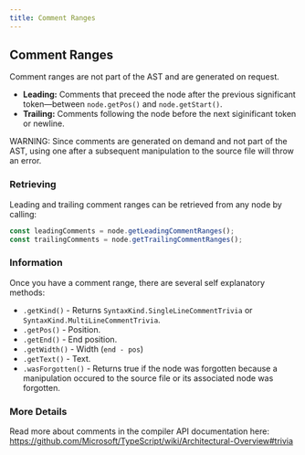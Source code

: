 ```yaml
---
title: Comment Ranges
---
```


## Comment Ranges

Comment ranges are not part of the AST and are generated on request.

* **Leading:** Comments that preceed the node after the previous significant token—between `node.getPos()` and `node.getStart()`.
* **Trailing:** Comments following the node before the next siginificant token or newline.

WARNING: Since comments are generated on demand and not part of the AST, using one after a
subsequent manipulation to the source file will throw an error.

### Retrieving

Leading and trailing comment ranges can be retrieved from any node by calling:

```ts
const leadingComments = node.getLeadingCommentRanges();
const trailingComments = node.getTrailingCommentRanges();
```

### Information

Once you have a comment range, there are several self explanatory methods:

* `.getKind()` - Returns `SyntaxKind.SingleLineCommentTrivia` or  `SyntaxKind.MultiLineCommentTrivia`.
* `.getPos()` - Position.
* `.getEnd()` - End position.
* `.getWidth()` - Width (`end - pos`)
* `.getText()` - Text.
* `.wasForgotten()` - Returns true if the node was forgotten because a manipulation occured to the source file or its associated node was forgotten.

### More Details

Read more about comments in the compiler API documentation here: https://github.com/Microsoft/TypeScript/wiki/Architectural-Overview#trivia
